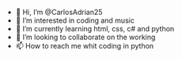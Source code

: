 - 👋 Hi, I’m @CarlosAdrian25
- 👀 I’m interested in coding and music 
- 🌱 I’m currently learning html, css, c# and python
- 💞️ I’m looking to collaborate on the working
- 📫 How to reach me whit coding in python

<!---
CarlosAdrian25/CarlosAdrian25 is a ✨ special ✨ repository because its `README.md` (this file) appears on your GitHub profile.
You can click the Preview link to take a look at your changes.
--->
